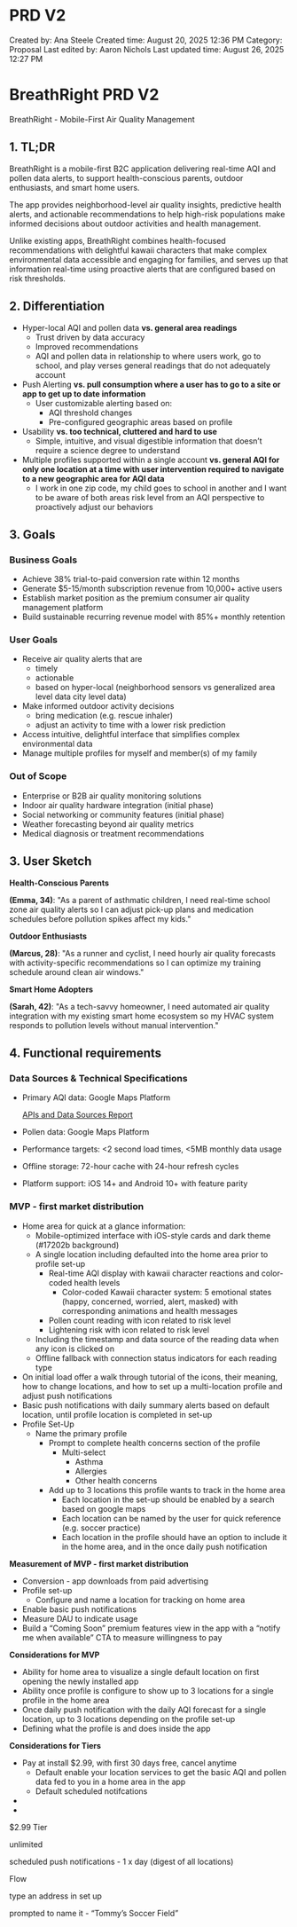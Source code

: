 # PRD V2

Created by: Ana Steele
Created time: August 20, 2025 12:36 PM
Category: Proposal
Last edited by: Aaron Nichols
Last updated time: August 26, 2025 12:27 PM


# BreathRight PRD V2

BreathRight - Mobile-First Air Quality Management

## 1. TL;DR

BreathRight is a mobile-first B2C application delivering real-time AQI and pollen data alerts, to support health-conscious parents, outdoor enthusiasts, and smart home users.

The app provides neighborhood-level air quality insights, predictive health alerts, and actionable recommendations to help high-risk populations make informed decisions about outdoor activities and health management. 

Unlike existing apps, BreathRight combines health-focused recommendations with delightful kawaii characters that make complex environmental data accessible and engaging for families, and serves up that information real-time using proactive alerts that are configured based on risk thresholds. 

## 2. Differentiation

- Hyper-local AQI and pollen data **vs. general area readings**
    - Trust driven by data accuracy
    - Improved recommendations
    - AQI and pollen data in relationship to where users work, go to school, and play verses general readings that do not adequately account
- Push Alerting **vs. pull consumption where a user has to go to a site or app to get up to date information**
    - User customizable alerting based on:
        - AQI threshold changes
        - Pre-configured geographic areas based on profile
- Usability **vs. too technical, cluttered and hard to use**
    - Simple, intuitive, and visual digestible information that doesn’t require a science degree to understand
- Multiple profiles supported within a single account **vs. general AQI for only one location at a time with user intervention required to navigate to a new geographic area for AQI data**
    - I work in one zip code, my child goes to school in another and I want to be aware of both areas risk level from an AQI perspective to proactively adjust our behaviors

## 3. Goals

### Business Goals

- Achieve 38% trial-to-paid conversion rate within 12 months
- Generate $5-15/month subscription revenue from 10,000+ active users
- Establish market position as the premium consumer air quality management platform
- Build sustainable recurring revenue model with 85%+ monthly retention

### User Goals

- Receive air quality alerts that are
    - timely
    - actionable
    - based on hyper-local (neighborhood sensors vs generalized area level data city level data)
- Make informed outdoor activity decisions
    - bring medication (e.g. rescue inhaler)
    - adjust an activity to time with a lower risk prediction
- Access intuitive, delightful interface that simplifies complex environmental data
- Manage multiple profiles for myself and member(s) of my family

### Out of Scope

- Enterprise or B2B air quality monitoring solutions
- Indoor air quality hardware integration (initial phase)
- Social networking or community features (initial phase)
- Weather forecasting beyond air quality metrics
- Medical diagnosis or treatment recommendations

## 3. User Sketch

**Health-Conscious Parents** 

**(Emma, 34)**: "As a parent of asthmatic children, I need real-time school zone air quality alerts so I can adjust pick-up plans and medication schedules before pollution spikes affect my kids."

**Outdoor Enthusiasts** 

**(Marcus, 28)**: "As a runner and cyclist, I need hourly air quality forecasts with activity-specific recommendations so I can optimize my training schedule around clean air windows."

**Smart Home Adopters** 

**(Sarah, 42)**: "As a tech-savvy homeowner, I need automated air quality integration with my existing smart home ecosystem so my HVAC system responds to pollution levels without manual intervention."

## 4. Functional requirements

### Data Sources & Technical Specifications

- Primary AQI data: Google Maps Platform
    
    [APIs and Data Sources Report](./docs/specs/api-research.md)
    
- Pollen data: Google Maps Platform
- Performance targets: <2 second load times, <5MB monthly data usage
- Offline storage: 72-hour cache with 24-hour refresh cycles
- Platform support: iOS 14+ and Android 10+ with feature parity

### MVP - first market distribution

- Home area for quick at a glance information:
    - Mobile-optimized interface with iOS-style cards and dark theme (#17202b background)
    - A single location including defaulted into the home area prior to profile set-up
        - Real-time AQI display with kawaii character reactions and color-coded health levels
            - Color-coded Kawaii character system: 5 emotional states (happy, concerned, worried, alert, masked) with corresponding animations and health messages
        - Pollen count reading with icon related to risk level
        - Lightening risk with icon related to risk level
    - Including the timestamp and data source of the reading data when any icon is clicked on
    - Offline fallback with connection status indicators for each reading type
- On initial load offer a walk through tutorial of the icons, their meaning, how to change locations, and how to set up a multi-location profile and adjust push notifications
- Basic push notifications with daily summary alerts based on default location, until profile location is completed in set-up
- Profile Set-Up
    - Name the primary profile
        - Prompt to complete health concerns section of the profile
            - Multi-select
                - Asthma
                - Allergies
                - Other health concerns
        - Add up to 3 locations this profile wants to track in the home area
            - Each location in the set-up should be enabled by a search based on google maps
            - Each location can be named by the user for quick reference (e.g. soccer practice)
            - Each location in the profile should have an option to include it in the home area, and in the once daily push notification

**Measurement of MVP - first market distribution** 

- Conversion - app downloads from paid advertising
- Profile set-up
    - Configure and name a location for tracking on home area
- Enable basic push notifications
- Measure DAU to indicate usage
- Build a “Coming Soon” premium features view in the app with a “notify me when available” CTA to measure willingness to pay

**Considerations for MVP** 

- Ability for home area to visualize a single default location on first opening the newly installed app
- Ability once profile is configure to show up to 3 locations for a single profile in the home area
- Once daily push notification with the daily AQI forecast for a single location, up to 3 locations depending on the profile set-up
- Defining what the profile is and does inside the app

**Considerations for Tiers**

- Pay at install $2.99, with first 30 days free, cancel anytime
    - Default enable your location services to get the basic AQI and pollen data fed to you in a home area in the app
    - Default scheduled notifcations
- 
- 

$2.99 Tier 

unlimited 

scheduled push notifications - 1 x day (digest of all locations) 

Flow 

type an address in set up

prompted to name it - “Tommy’s Soccer Field” 